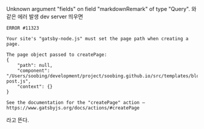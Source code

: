 Unknown argument "fields" on field "markdownRemark" of type "Query".
와 같은 에러 발생
dev server 띄우면
```
ERROR #11323 

Your site's "gatsby-node.js" must set the page path when creating a page.

The page object passed to createPage:
{
    "path": null,
    "component": "/Users/soobing/development/project/soobing.github.io/src/templates/blog-post.js",
    "context": {}
}

See the documentation for the "createPage" action — https://www.gatsbyjs.org/docs/actions/#createPage

```
라고 뜬다.